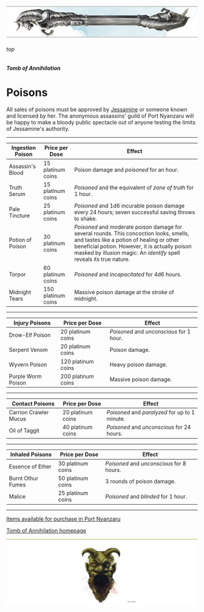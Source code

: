 


![immovable rod](/images/immovable-rod.jpg)

###### top


##### Tomb of Annihilation

# Poisons
All sales of poisons must be approved by [Jessamine](Port_Nyanzaru_items.md#jessamine) or someone known and licensed by her. The anonymous assassins' guild of Port Nyanzaru will be happy to make a bloody public spectacle out of anyone testing the limits of Jessamine's authority.

---

|Ingestion Poison|Price per Dose|Effect|
|-|-|-|
|Assassin's Blood       |15 platinum coins|Poison damage and _poisoned_ for an hour.|
|Truth Serum            |15 platinum coins|_Poisoned_ and the equivalent of _zone of truth_ for 1 hour.|
|Pale Tincture          |25 platinum coins|_Poisoned_ and 1d6 incurable poison damage every 24 hours; seven successful saving throws to shake.|
|Potion of Poison|30 platinum coins|_Poisoned_ and moderate poison damage for several rounds. This concoction looks, smells, and tastes like a potion of healing or other beneficial potion. However, it is actually poison masked by illusion magic. An _identify_ spell reveals its true nature.|
|Torpor                 |60 platinum coins|_Poisoned_ and _incapacitated_ for 4d6 hours.|
|Midnight Tears         |150 platinum coins|Massive poison damage at the stroke of midnight.|

---

|Injury Poisons|Price per Dose|Effect|
|-|-|-|
|Drow-Elf Poison            |20 platinum coins|_Poisoned_ and _unconscious_ for 1 hour.|
|Serpent Venom          |20 platinum coins|Poison damage.|
|Wyvern Poison          |120 platinum coins|Heavy poison damage.|
|Purple Worm Poison     |200 platinum coins|Massive poison damage.|

---

|Contact Poisons|Price per Dose|Effect|
|-|-|-|
|Carrion Crawler Mucus  |20 platinum coins|_Poisoned_ and _paralyzed_ for up to 1 minute.|
|Oil of Taggit          |40 platinum coins|_Poisoned_ and _unconscious_ for 24 hours.|

---

|Inhaled Poisons|Price per Dose|Effect|
|-|-|-|
|Essence of Ether       |30 platinum coins|_Poisoned_ and _unconscious_ for 8 hours.|
|Burnt Othur Fumes      |50 platinum coins|3 rounds of poison damage.|
|Malice                 |25 platinum coins|_Poisoned_ and _blinded_ for 1 hour.|

---

[Items available for purchase in Port Nyanzaru](Port_Nyanzaru_items.md#jessamine)

[Tomb of Annihilation homepage](README.md#top)

![the end](/images/toa-end.jpg)

